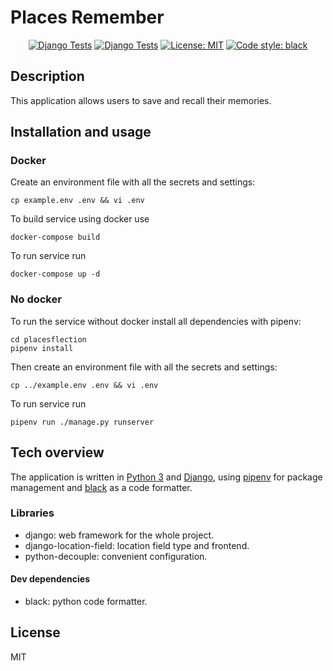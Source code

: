 # Places Remember

<p align="center">
<a href="https://github.com/ASPAnas/placesflection/actions/workflows/django.yml"><img alt="Django Tests" src="https://github.com/ASPAnas/placesflection/actions/workflows/django.yml/badge.svg"></a>
<a href="https://github.com/ASPAnas/placesflection/actions/workflows/black.yml"><img alt="Django Tests" src="https://github.com/ASPAnas/placesflection/actions/workflows/black.yml/badge.svg"></a>
<a href="https://github.com/psf/black/blob/main/LICENSE"><img alt="License: MIT" src="https://black.readthedocs.io/en/stable/_static/license.svg"></a>
<a href="https://github.com/psf/black"><img alt="Code style: black" src="https://img.shields.io/badge/code%20style-black-000000.svg"></a>
</p>

## Description

This application allows users to save and recall their memories. 

## Installation and usage

### Docker

Create an environment file with all the secrets and settings:

```
cp example.env .env && vi .env
```

To build service using docker use
```
docker-compose build
```

To run service run

```
docker-compose up -d
```

### No docker

To run the service without docker install all dependencies with pipenv:

```
cd placesflection
pipenv install
```

Then create an environment file with all the secrets and settings:

```
cp ../example.env .env && vi .env
```

To run service run

```
pipenv run ./manage.py runserver
```

## Tech overview

The application is written in [Python 3](https://github.com/python) and [Django](https://github.com/django/django), using [pipenv](https://github.com/pypa/pipenv) for package management and [black](https://github.com/psf/black) as a code formatter.

### Libraries

- django: web framework for the whole project.
- django-location-field: location field type and frontend.
- python-decouple: convenient configuration.

#### Dev dependencies

- black: python code formatter.

## License

MIT

